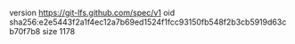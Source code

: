 version https://git-lfs.github.com/spec/v1
oid sha256:e2e5443f2a1f4ec12a7b69ed1524f1fcc93150fb548f2b3cb5919d63cb70f7b8
size 1178
